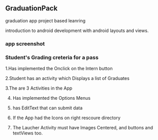 ## GraduationPack

graduation app project based leanring 

introduction to android development with android layouts and views.

### app screenshot 

### Student's Grading creteria for a pass 
  
  1.Has implemented the Onclick on the Intern button
  
  2.Student has an activity which Displays a list of Graduates
  
  3.The are 3 Activities in the App
  
  4. Has implemented the Options Menus
  
  5. has EditText that can submit data 
  
  6. If the App had the Icons on right rescoure directory
  
  7. The Laucher Activity must have Images Centered, and buttons and textViews too.
